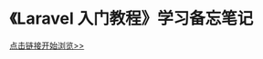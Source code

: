 # 《Laravel 入门教程》学习备忘笔记
[点击链接开始浏览>>](https://github.com/imygg/laravel-essential-training-5.5-Notes/issues)
